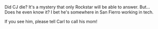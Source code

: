 Did CJ die? It's a mystery that only Rockstar will be able to answer. But...
Does he even know it? I bet he's somewhere in San Fierro working in tech.

If you see him, please tell Carl to call his mom!
